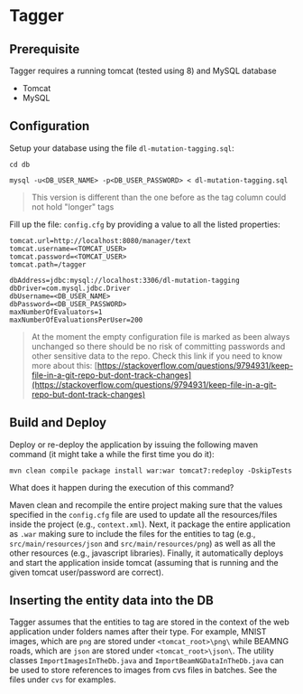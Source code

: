 # Tagger

## Prerequisite
Tagger requires a running tomcat (tested using 8) and MySQL database
 - Tomcat
 - MySQL
 
## Configuration
Setup your database using the file `dl-mutation-tagging.sql`:

```
cd db

mysql -u<DB_USER_NAME> -p<DB_USER_PASSWORD> < dl-mutation-tagging.sql
```
> This version is different than the one before as the tag column could not hold "longer" tags

Fill up the file: `config.cfg` by providing a value to all the listed properties:

```
tomcat.url=http://localhost:8080/manager/text
tomcat.username=<TOMCAT_USER>
tomcat.password=<TOMCAT_USER>
tomcat.path=/tagger

dbAddress=jdbc:mysql://localhost:3306/dl-mutation-tagging
dbDriver=com.mysql.jdbc.Driver
dbUsername=<DB_USER_NAME>
dbPassword=<DB_USER_PASSWORD>
maxNumberOfEvaluators=1
maxNumberOfEvaluationsPerUser=200
```
> At the moment the empty configuration file is marked as been always unchanged so there should be no risk of committing passwords and other sensitive data to the repo. Check this link if you need to know more about this: 
[https://stackoverflow.com/questions/9794931/keep-file-in-a-git-repo-but-dont-track-changes](https://stackoverflow.com/questions/9794931/keep-file-in-a-git-repo-but-dont-track-changes)

## Build and Deploy

Deploy or re-deploy the application by issuing the following maven command (it might take a while the first time you do it):

`mvn clean compile package install war:war tomcat7:redeploy -DskipTests`

What does it happen during the execution of this command?

Maven clean and recompile the entire project making sure that the values specified in the `config.cfg` file are used to update all the resources/files inside the project (e.g., `context.xml`). Next, it package the entire application as `.war` making sure to include the files for the entities to tag (e.g., `src/main/resources/json` and `src/main/resources/png`) as well as all the other resources (e.g., javascript libraries). Finally, it automatically deploys and start the application inside tomcat (assuming that is running and the given tomcat user/password are correct).

## Inserting the entity data into the DB

Tagger assumes that the entities to tag are stored in the context of the web application under folders names after their type. For example, MNIST images, which are `png` are stored under `<tomcat_root>\png\` while BEAMNG roads, which are `json` are stored under `<tomcat_root>\json\`. The utility classes 
`ImportImagesInTheDb.java` and `ImportBeamNGDataInTheDb.java` can be used to store references to images from cvs files in batches. See the files under `cvs` for examples.
